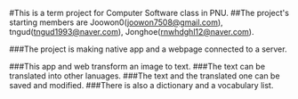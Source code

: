 #This is a term project for Computer Software class in PNU.
##The project's starting members are Joowon0(joowon7508@gmail.com), tngud(tngud1993@naver.com), Jonghoe(rnwhdghl12@naver.com).

###The project is making native app and a webpage connected to a server.

###This app and web transform an image to text.
###The text can be translated into other lanuages.
###The text and the translated one can be saved and modified.
###There is also a dictionary and a vocabulary list.
###
